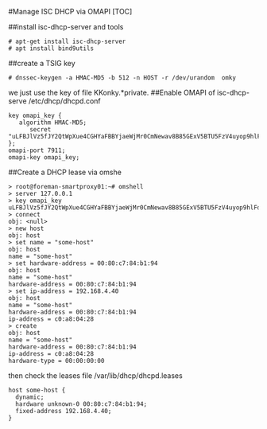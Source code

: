 #Manage ISC DHCP via OMAPI 
[TOC]


##install isc-dhcp-server  and tools
```
# apt-get install isc-dhcp-server 
# apt install bind9utils

```
##create a TSIG key
```
# dnssec-keygen -a HMAC-MD5 -b 512 -n HOST -r /dev/urandom  omky
```
we just use the key of file KKonky.*private.
##Enable  OMAPI of isc-dhcp-serve 
/etc/dhcp/dhcpd.conf
```
key omapi_key {
   algorithm HMAC-MD5;
      secret "uLFBJlVz5fJY2QtWpXue4CGHYaFBBYjaeWjMr0CmNewav8B85GExV5BTU5FzV4uyop9hlFdZT8voPvMJdVfveg==";
};
omapi-port 7911;
omapi-key omapi_key;
```

##Create a DHCP lease via omshe
```
> root@foreman-smartproxy01:~# omshell
> server 127.0.0.1
> key omapi_key uLFBJlVz5fJY2QtWpXue4CGHYaFBBYjaeWjMr0CmNewav8B85GExV5BTU5FzV4uyop9hlFdZT8voPvMJdVfveg==
> connect
obj: <null>
> new host
obj: host
> set name = "some-host"
obj: host
name = "some-host"
> set hardware-address = 00:80:c7:84:b1:94
obj: host
name = "some-host"
hardware-address = 00:80:c7:84:b1:94
> set ip-address = 192.168.4.40
obj: host
name = "some-host"
hardware-address = 00:80:c7:84:b1:94
ip-address = c0:a8:04:28
> create
obj: host
name = "some-host"
hardware-address = 00:80:c7:84:b1:94
ip-address = c0:a8:04:28
hardware-type = 00:00:00:00
```
then check the leases file 
/var/lib/dhcp/dhcpd.leases
```
host some-host {
  dynamic;
  hardware unknown-0 00:80:c7:84:b1:94;
  fixed-address 192.168.4.40;
}
```